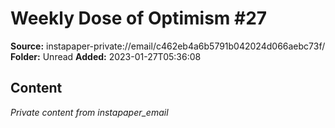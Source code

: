 # Weekly Dose of Optimism #27

**Source:** instapaper-private://email/c462eb4a6b5791b042024d066aebc73f/
**Folder:** Unread
**Added:** 2023-01-27T05:36:08




## Content
*Private content from instapaper_email*
